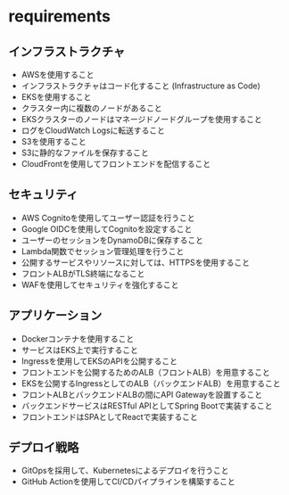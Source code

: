 # requirements

## インフラストラクチャ

- AWSを使用すること
- インフラストラクチャはコード化すること (Infrastructure as Code)
- EKSを使用すること
- クラスター内に複数のノードがあること
- EKSクラスターのノードはマネージドノードグループを使用すること
- ログをCloudWatch Logsに転送すること
- S3を使用すること
- S3に静的なファイルを保存すること
- CloudFrontを使用してフロントエンドを配信すること

## セキュリティ

- AWS Cognitoを使用してユーザー認証を行うこと
- Google OIDCを使用してCognitoを設定すること
- ユーザーのセッションをDynamoDBに保存すること
- Lambda関数でセッション管理処理を行うこと
- 公開するサービスやリソースに対しては、HTTPSを使用すること
- フロントALBがTLS終端になること
- WAFを使用してセキュリティを強化すること

## アプリケーション

- Dockerコンテナを使用すること
- サービスはEKS上で実行すること
- Ingressを使用してEKSのAPIを公開すること
- フロントエンドを公開するためのALB（フロントALB）を用意すること
- EKSを公開するIngressとしてのALB（バックエンドALB）を用意すること
- フロントALBとバックエンドALBの間にAPI Gatewayを設置すること
- バックエンドサービスはRESTful APIとしてSpring Bootで実装すること
- フロントエンドはSPAとしてReactで実装すること

## デプロイ戦略

- GitOpsを採用して、Kubernetesによるデプロイを行うこと
- GitHub Actionを使用してCI/CDパイプラインを構築すること
